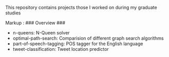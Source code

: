 This repository contains projects those I worked on during my graduate studies

Markup :  ### Overview ###

* n-queens: N-Queen solver
* optimal-path-search: Comparision of different graph search algorithms
* part-of-speech-tagging: POS tagger for the English language
* tweet-classification: Tweet location predictor